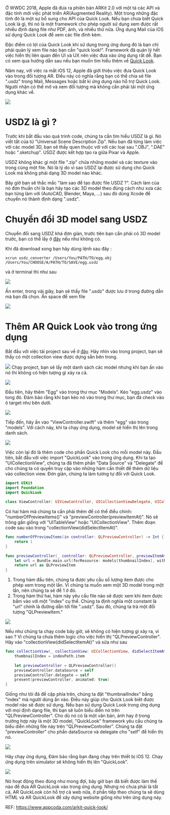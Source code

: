 Ở WWDC 2018, Apple đã đưa ra phiên bản ARKit 2.0 với một tá các API và đặc tính mới việc phát triển AR(Augmented Reality). Một trong những đặc tính đó là một sự bổ sung cho API của Quick Look. Nếu bạn chưa biết Quick Look là gì, thì nó là một framework cho phép người sử dụng xem được rất nhiều định dạng file như PDF, ảnh, và nhiều thứ nữa. Ứng dụng Mail của iOS sử dụng Quick Look để xem các file đính kèm.

Đặc điểm có lợi của Quick Look khi sử dụng trong ứng dung đó là bạn chỉ phải quản lý xem file nào bạn cần "quick look!". Framework đã quản lý hết việc hiển thị liên quan đến UI và UX nên việc đưa vào ứng dụng rất dễ. Bạn có xem qua hướng dẫn sau nếu bạn muốn tìm hiểu thêm về [Quick Look](https://www.appcoda.com/quick-look-framework/).

Năm nay, với việc ra mắt iOS 12, Apple đã giới thiệu việc đưa Quick Look vào trong đối tượng AR. Điều này có nghĩa rằng bạn có thể chia sẻ file ".usdz" trong Mail, Messages hoặc bất kì ứng dụng nào hỗ trợ Quick Look. Người nhận có thể mở và xem đối tượng mà không cần phải tải một ứng dụng khác về.

![](https://images.viblo.asia/d749f95a-4b92-4839-9b29-d536ae5ff334.png)

# USDZ là gì ?

Trước khi bắt đầu vào quá trình code, chúng ta cần tìm hiểu USDZ là gì. Nó viết tắt của từ "Universal Scene Description Zip". Nếu bạn đã từng làm việc với các model 3D, bạn sẽ thấy quen thuộc với với các loại sau ".OBJ", ".DAE" hoặc ".sketchup". USDZ được kết hợp tạo ra giữa Pixar và Apple.

USDZ không khác gì một file ".zip" chứa những model và các texture vào trong cùng một file. Nó là lý do vì sao USDZ lại được sử dụng cho Quick Look mà không phải dạng 3D model nào khác.

Bây giờ bạn sẽ thắc mắc "làm sao để tạo được file USDZ ?". Cách làm của nó đơn thuần chỉ là bạn hãy tạo các 3D model theo đúng cách như xưa các bạn từng làm với (AutoCAD, Blender, Maya, ...) sau đó dùng Xcode để chuyển nó thành định dạng ".usdz".

# Chuyển đổi 3D model sang USDZ

Chuyển đổi sang USDZ khá đơn giản, trước tiên bạn cần phải có 3D model trước, bạn có thể lấy ở [đây](https://raw.githubusercontent.com/appcoda/AR-Quick-Look-Demo/master/egg.obj) nếu như không có.

Khi đã download xong bạn hãy dùng lệnh sau đây : 
```
xcrun usdz_converter /Users/You/PATH/TO/egg.obj /Users/You/CHOOSE/A/PATH/TO/SAVE/egg.usdz
```

và ở terminal thì như sau 

![](https://images.viblo.asia/b1bff351-56a1-40ff-b94e-14ddd1febb33.png)

Ấn enter, trong vài giây, bạn sẽ thấy file ".usdz" được lưu ở trong đường dẫn mà bạn đã chọn. Ấn space để xem file

![](https://images.viblo.asia/b1bff351-56a1-40ff-b94e-14ddd1febb33.png)

# Thêm AR Quick Look vào trong ứng dụng

Bắt đầu với việc tải project sau về ở [đây](https://github.com/appcoda/AR-Quick-Look-Demo/raw/master/ARQuickLookStarter.zip). Hãy nhìn vào trong project, bạn sẽ thấy có một collection view được dựng sẵn bên trong.

![](https://images.viblo.asia/4a97bc63-7902-4ded-8d7e-cddfb5ab674d.png)
Chạy project, bạn sẽ lấy một danh sách các model nhưng khi bạn ấn vào nó thì không có hiện tượng gì xảy ra cả.

![](https://images.viblo.asia/c5837c2d-0052-41a4-8b77-24c4c232d2d5.png)

Đầu tiên, hãy thêm "Egg" vào trong thư mục "Models". Kéo "egg.usdz" vào tong đó. Đảm bảo rằng khi bạn kéo nó vào trong thư mục, bạn đã check vào ô target như bên dưới.

![](https://images.viblo.asia/6ca9307d-9d4a-47e0-bc14-fb059fbdbc1a.png)

Tiếp đến, hãy ấn vào "ViewController.swift" và thêm "egg" vào trong "models". Với cách này, khi ta chạy ứng dụng, model sẽ hiển thị lên trong danh sách.

![](https://images.viblo.asia/b5891fd8-98b6-494a-9625-ea485046dde0.png)

Việc còn lại đó là thêm code cho phần Quick Look cho mỗi model này. Đầu tiên, bắt đầu với việc import "QuickLook" vào trong ứng dụng. Khi ta tạo "UICollectionView", chúng ta đã thêm phần "Data Source" và "Delegate" để cho chúng ta có quyền truy cập vào những hàm cần thiết để thêm dữ liệu vào collection view. Đơn giản, chúng ta làm tương tự đối với Quick Look.

```swift
import UIKit
import Foundation
import QuickLook
 
class ViewController: UIViewController, UICollectionViewDelegate, UICollectionViewDataSource, QLPreview
```

Có hai hàm mà chúng ta cần phải thêm để có thể điều chỉnh: "numberOfPreviewItems()" và "previewController(previewItemAt)". Nó sẽ trông gần giống với "UITableView" hoặc "UICollectionView". Thêm đoạn code sau vào trong "collectionView(didSelectItemAt)".

```swift
func numberOfPreviewItems(in controller: QLPreviewController) -> Int {
    return 1
}
    
func previewController(_ controller: QLPreviewController, previewItemAt index: Int) -> QLPreviewItem {
    let url = Bundle.main.url(forResource: models[thumbnailIndex], withExtension: "usdz")!
    return url as QLPreviewItem
}
```

1. Trong hàm đầu tiên, chúng ta được yêu cầu số lượng item được cho phép xem trong một lần. Vì chúng ta muốn xem một 3D model trong một lần, nên chúng ta sẽ để 1 ở đó.
2. Trong hàm thứ hai, hàm này yêu cầu file nào sẽ được xem khi item được bấm vào với một "index" cụ thể. Chúng ta định nghĩa một constant là  "url" chính là đường dẫn tới file ".usdz". Sau đó, chúng ta trả một đối tượng "QLPreviewItem."

![](https://images.viblo.asia/c67770aa-fd65-4002-8c91-2d10dcc87dea.png)

Nếu như chúng ta chạy code bây giờ, sẽ không có hiện tượng gì xảy ra, vì sao ? Vì chúng ta chưa thêm logic cho việc hiển thị "QLPreviewController". Hãy vào "collectionView(didSelectItemAt)" và sửa như sau 

```swift
func collectionView(_ collectionView: UICollectionView, didSelectItemAt indexPath: IndexPath) {
    thumbnailIndex = indexPath.item
 
    let previewController = QLPreviewController()
    previewController.dataSource = self
    previewController.delegate = self
    present(previewController, animated: true)
}
```

Giống như tôi đã đề cập phía trên, chúng ta đặt "thumbnailIndex" bằng "index" mà người dùng ấn vào. Điều này giúp cho Quick Look biêt được model nào sẽ được sử dụng. Nếu bạn sử dụng Quick Look trong ứng dụng với mọi định dạng file, thì bạn sẽ luôn biểu diễn nó trên "QLPreviewController". Cho dù nó có là một văn bản, ảnh hay ở trong trường hợp này là một 3D model, "QuickLook" framework yêu cầu chúng ta biểu diễn những file này trên "QLPreviewController". Chúng ta đặt "previewController" cho phần dataSource và delegate cho "self" để hiển thị nó.

![](https://images.viblo.asia/e7127cc0-9bb9-4d14-a6f7-1d540499ec82.png)

Hãy chạy ứng dụng, Đảm bảo rằng bạn đang chạy trên thiết bị iOS 12. Chạy ứng dụng trên simulator sẽ không hiển thị lên "QuickLook".

![](https://images.viblo.asia/695b2c49-8bb1-4fa5-b926-8ccc098b8201.png)

Nó hoạt động theo đúng như mong đợi, bây giờ bạn đã biết được làm thế nào để đưa AR QuickLook vào trong ứng dụng. Nhưng nó chưa phải là tất cả, AR QuickLook còn hỗ trợ cả web nữa, ở phần tiếp theo chúng ta sẽ dùng HTML và AR QuickLook để xây dựng website giống như trên ứng dụng này.

REF: https://www.appcoda.com/arkit-quick-look/
